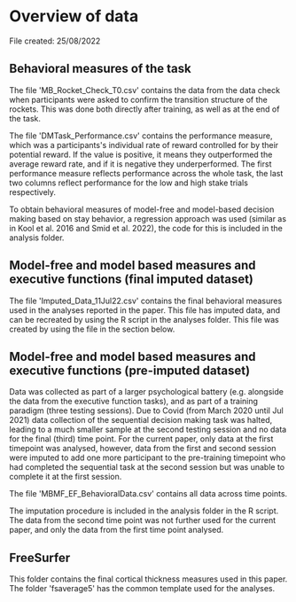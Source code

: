 # Overview of data

File created: 25/08/2022

## Behavioral measures of the task
The file 'MB_Rocket_Check_T0.csv' contains the data from the data check when participants were asked to confirm the transition structure of the rockets. This was done both directly after training, as well as at the end of the task. 

The file 'DMTask_Performance.csv' contains the performance measure, which was a participants's individual rate of reward controlled for by their potential reward. If the value is positive, it means they outperformed the average reward rate, and if it is negative they underperformed. The first performance measure reflects performance across the whole task, the last two columns reflect performance for the low and high stake trials respectively. 

To obtain behavioral measures of model-free and model-based decision making based on stay behavior, a regression approach was used (similar as in Kool et al. 2016 and Smid et al. 2022), the code for this is included in the analysis folder. 

## Model-free and model based measures and executive functions (final imputed dataset)
The file 'Imputed_Data_11Jul22.csv' contains the final behavioral measures used in the analyses reported in the paper. This file has imputed data, and can be recreated by using the R script in the analyses folder. This file was created by using the file in the section below.

## Model-free and model based measures and executive functions (pre-imputed dataset)
Data was collected as part of a larger psychological battery (e.g. alongside the data from the executive function tasks), and as part of a training paradigm (three testing sessions). Due to Covid (from March 2020 until Jul 2021) data collection of the sequential decision making task was halted, leading to a much smaller sample at the second testing session and no data for the final (third) time point. For the current paper, only data at the first timepoint was analysed, however, data from the first and second session were imputed to add one more participant to the pre-training timepoint who had completed the sequential task at the second session but was unable to complete it at the first session.

The file 'MBMF_EF_BehavioralData.csv' contains all data across time points. 

The imputation procedure is included in the analysis folder in the R script. The data from the second time point was not further used for the current paper, and only the data from the first time point analysed.

## FreeSurfer
This folder contains the final cortical thickness measures used in this paper. The folder 'fsaverage5' has the common template used for the analyses. 
